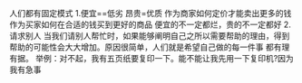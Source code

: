 


人们都有固定模式
1.便宜==低劣   昂贵=优质
  作为商家如何定价才能卖出更多的钱
  作为买家如何在合适的钱买到更好的商品   便宜的不一定都烂，贵的不一定都好
2.请求别人
  当我们请别人帮忙时，如果能够阐明自己之所以需要帮助的理由，得到帮助的可能性会大大增加。原因很简单，人们就是希望自己做的每一件事
    都有理有据。
  举例：对不起，我有五页纸要复印一下。能不能让我先用一下复印机?因为我有急事